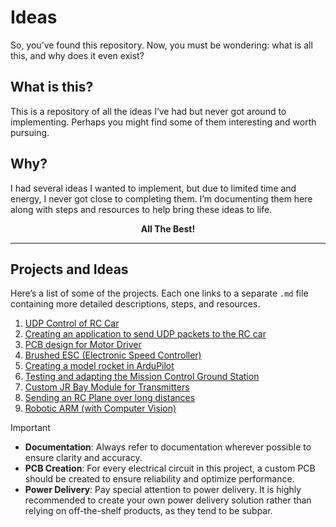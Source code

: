 # Ideas

So, you’ve found this repository. Now, you must be wondering: what is all this, and why does it even exist?

## What is this?

This is a repository of all the ideas I’ve had but never got around to implementing. Perhaps you might find some of them interesting and worth pursuing.

## Why?

I had several ideas I wanted to implement, but due to limited time and energy, I never got close to completing them. I’m documenting them here along with steps and resources to help bring these ideas to life.

<div align="center"> <b>All The Best!</b> </div>

---

## Projects and Ideas

Here’s a list of some of the projects. Each one links to a separate `.md` file containing more detailed descriptions, steps, and resources.

1. [UDP Control of RC Car](udp-control-rc-car.md)
2. [Creating an application to send UDP packets to the RC car](udp-packet-application.md)
3. [PCB design for Motor Driver](pcb-motor-driver.md)
4. [Brushed ESC (Electronic Speed Controller)](brushed-esc.md)
5. [Creating a model rocket in ArduPilot](ardupilot-rocket-model.md)
6. [Testing and adapting the Mission Control Ground Station](mission-control-ground-station.md)
7. [Custom JR Bay Module for Transmitters](jr-bay-module.md)
8. [Sending an RC Plane over long distances](long-distance-rc-plane.md)
9. [Robotic ARM (with Computer Vision)](robotic-arm-computer-vision.md)

>[!Important]
>- **Documentation**: Always refer to documentation wherever possible to ensure clarity and accuracy.
>- **PCB Creation**: For every electrical circuit in this project, a custom PCB should be created to ensure reliability and optimize performance.
>- **Power Delivery**: Pay special attention to power delivery. It is highly recommended to create your own power delivery solution rather than relying on off-the-shelf products, as they tend to be subpar.

